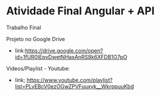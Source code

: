 # Atividade Final Angular + API
Trabalho Final 

Projeto no Google Drive
  - link:https://drive.google.com/open?id=1fUR0IEpvDwetNHaxAnRS8k6XFDB1O7pO

Videos/Playlist - Youtube: 
  - link; https://www.youtube.com/playlist?list=PLyEBcV0ezOGwZPVFuuxyk__WkrppuuKbd
  
